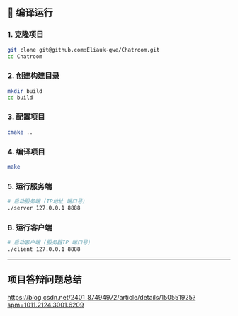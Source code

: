 ## 🚀 编译运行

### 1. 克隆项目

```bash
git clone git@github.com:Eliauk-qwe/Chatroom.git
cd Chatroom
```

### 2. 创建构建目录

```bash
mkdir build
cd build
```

### 3. 配置项目

```bash
cmake ..
```

### 4. 编译项目

```bash
make
```

### 5. 运行服务端

```bash
# 启动服务端 (IP地址 端口号)
./server 127.0.0.1 8888
```

### 6. 运行客户端

```bash
# 启动客户端 (服务器IP 端口号)
./client 127.0.0.1 8888
```

---

## 项目答辩问题总结

https://blog.csdn.net/2401_87494972/article/details/150551925?spm=1011.2124.3001.6209
